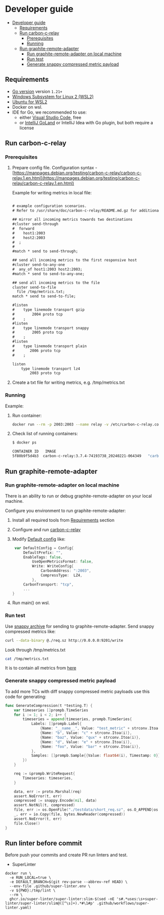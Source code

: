 # Developer guide

* [Developer guide](#developer-guide)
  * [Requirements](#requirements)
  * [Run carbon-c-relay](#run-carbon-c-relay)
    * [Prerequisites](#prerequisites)
    * [Running](#running)
  * [Run graphite-remote-adapter](#run-graphite-remote-adapter)
    * [Run graphite-remote-adapter on local machine](#run-graphite-remote-adapter-on-local-machine)
    * [Run test](#run-test)
    * [Generate snappy compressed metric payload](#generate-snappy-compressed-metric-payload)

## Requirements

* [Go version](https://go.dev/dl/) version `1.21+`
* [Windows Subsystem for Linux 2 (WSL2)](https://docs.microsoft.com/en-us/windows/wsl/install)
* [Ubuntu for WSL2](https://canonical-ubuntu-wsl.readthedocs-hosted.com/en/latest/guides/install-ubuntu-wsl2/)
* Docker on wsl.
* IDE for Go, we recommended to use:
  * either [Visual Studio Code](https://code.visualstudio.com/), free
  * or [IntelliJ GoLand](https://www.jetbrains.com/go/) or IntelliJ Idea with Go plugin, but both require a license

## Run carbon-c-relay

### Prerequisites

1. Prepare config file. Configuration syntax - [https://manpages.debian.org/testing/carbon-c-relay/carbon-c-relay.1.en.html](https://manpages.debian.org/testing/carbon-c-relay/carbon-c-relay.1.en.html)

   Example for writing metrics in local file:

   ```txt

   # example configuration scenarios.
   # Refer to /usr/share/doc/carbon-c-relay/README.md.gz for additional examples!

   ## mirror all incoming metrics towards two destinations
   #cluster send-through
   #  forward
   #    host1:2003
   #    host2:2003
   #  ;
   #
   #match * send to send-through;

   ## send all incoming metrics to the first responsive host
   #cluster send-to-any-one
   #  any_of host1:2003 host2:2003;
   #match * send to send-to-any-one;

   ## send all incoming metrics to the file
   cluster send-to-file
     file /tmp/metrics.txt;
   match * send to send-to-file;

   #listen
   #    type linemode transport gzip
   #        2004 proto tcp
   #    ;
   #listen
   #    type linemode transport snappy
   #        2005 proto tcp
   #    ;
   #listen
   #    type linemode transport plain
   #       2006 proto tcp
   #    ;

   listen
       type linemode transport lz4
           2003 proto tcp

   ```

2. Create a txt file for writing metrics, e.g. /tmp/metrics.txt

### Running

Example:

1. Run container:

    ```bash
    docker run --rm -p 2003:2003 --name relay -v /etc/carbon-c-relay.conf:/etc/carbon-c-relay.conf:ro -v /tmp/metrics.txt:/tmp/metrics.txt %link to carbon relay artifact% -f /etc/carbon-c-relay.conf
    ```

2. Check list of running containers:

    ```bash
    $ docker ps

    CONTAINER ID   IMAGE                                                                                                                 COMMAND                  CREATED         STATUS         PORTS                                       NAMES
    5f80b9f5d4b3  carbon-c-relay:3.7.4-74193738_20240221-064349   "carbon-c-relay -f …"   7 seconds ago   Up 6 seconds   0.0.0.0:2003->2003/tcp, :::2003->2003/tcp   relay
    ```

## Run graphite-remote-adapter

### Run graphite-remote-adapter on local machine

There is an ability to run or debug graphite-remote-adapter on your local machine.

Configure you environment to run graphite-remote-adapter:

1. Install all required tools from [Requirements](#requirements) section
2. Configure and run [carbon-c-relay](#run-carbon-c-relay)
3. Modify [Default config](../../../client/graphite/config/config.go#L66) like:

   ```go
    var DefaultConfig = Config{
        DefaultPrefix: "",
        EnableTags: false,
            UseOpenMetricsFormat: false, 
            Write: WriteConfig{
                CarbonAddress: ":2003", 
                CompressType:  LZ4,
            }, 
        CarbonTransport: "tcp", 
        ...
   }
   ```

4. Run main() on wsl.

### Run test

Use [snappy archive](../../../client/graphite/testdata/req.sz) for sending to graphite-remote-adapter.
Send snappy compressed metrics like:

```bash
curl --data-binary @./req.sz http://0.0.0.0:9201/write
```

Look through /tmp/metrics.txt

```bash
cat /tmp/metrics.txt
```

It is to contain all metrics from [here](../../../client/graphite/testdata/sample.txt)

### Generate snappy compressed metric payload

To add more TCs with diff snappy compressed metric payloads use this code for generating:

```go
func GenerateCompression(t *testing.T) {
    var timeseries []prompb.TimeSeries
    for i := 1; i < 2; i++ {
        timeseries = append(timeseries, prompb.TimeSeries{
            Labels: []prompb.Label{
                {Name: "__name__", Value: "test_metric" + strconv.Itoa(i)},
                {Name: "b", Value: "c" + strconv.Itoa(i)},
                {Name: "baz", Value: "qux" + strconv.Itoa(i)},
                {Name: "d", Value: "e" + strconv.Itoa(i)},
                {Name: "foo", Value: "bar" + strconv.Itoa(i)},
            },
            Samples: []prompb.Sample{{Value: float64(i), Timestamp: 0}},
        })
    }

    req := &prompb.WriteRequest{
        Timeseries: timeseries,
    }

    data, err := proto.Marshal(req)
    assert.NoError(t, err)
    compressed := snappy.Encode(nil, data)
    assert.NotNil(t, compressed)
    file, err := os.OpenFile("./testdata/short_req.sz", os.O_APPEND|os.O_CREATE|os.O_WRONLY, 0644)
    _, err = io.Copy(file, bytes.NewReader(compressed))
    assert.NoError(t, err)
    file.Close()
}
```
## Run linter before commit
Before push your commits and create PR run linters and test.
* SuperLinter
```shell
docker run \
  -e RUN_LOCAL=true \
  -e DEFAULT_BRANCH=$(git rev-parse --abbrev-ref HEAD) \
  --env-file .github/super-linter.env \
  -v ${PWD}:/tmp/lint \
  --rm \
  ghcr.io/super-linter/super-linter:slim-$(sed -nE 's#.*uses:\s+super-linter/super-linter/slim@([^\s]+).*#\1#p' .github/workflows/super-linter.yaml)
```
